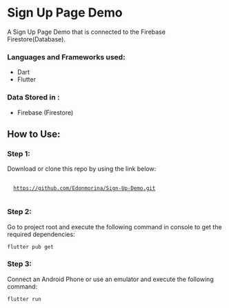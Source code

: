 # Sign Up Page Demo

A Sign Up Page Demo that is connected to the Firebase Firestore(Database).

### Languages and Frameworks used:

- Dart
- Flutter

### Data Stored in :

- Firebase (Firestore)

## How to Use: 

### Step 1:

Download or clone this repo by using the link below:

<pre>
 <code>
  <a href="https://github.com/Edonmorina/Sign-Up-Demo.git" >https://github.com/Edonmorina/Sign-Up-Demo.git</a>
 </code>
</pre>

### Step 2:

Go to project root and execute the following command in console to get the required dependencies:

``` flutter pub get ```

### Step 3:

Connect an Android Phone or use an emulator and execute the following command:

``` flutter run ```